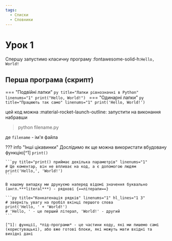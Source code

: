 ```yaml
---
tags:
  - Списки
  - Словники
---
```


# Урок 1

Спершу запустимо класичну програму :fontawesome-solid-h:`Hello, World!`
## Перша програма (скрипт)

=== "Подвійні лапки"
    ```py title="Лапки рівнозначні в Python" linenums="1"
    print("Hello, World!")
    ```
=== "Одинарні лапки"
    ```py title="Працюють так само" linenums="1"
    print('Hello, World!')
    ```

цей код можна :material-rocket-launch-outline: запустити на виконання набравши
>  python filename.py

де `filename` - ім'я файла

??? info "Інші цікавинки"
    Дослідимо як ще можна використати вбудовану функцію[^1] `print()`

    ```py title="print() приймає декілька параметрів" linenums="1"
    # Це коментар, він не впливає на код, а є допомогою людям
    print('Hello,', 'World!')
    ```

    В нашому випадку ми друкуємо наперед відомі значення буквально (англ.***literal***) - рядкові {==літерали==}

    ```py title="Конкатенація рядків" linenums="1" hl_lines="1 3"
    # зверніть увагу на пробіл вкінці першого слова
    print('Hello, ' + 'World!')
    # 'Hello, ' - це перший літерал, 'World!' - другий
    ```

    [^1]: функції, *під-програми* - це частини коду, які ми пишемо самі (користувацькі), або вже готові блоки, які можуть мати вхідні та вихідні дані